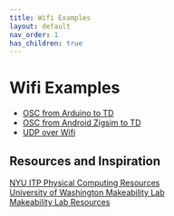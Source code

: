 ```yaml
---
title: Wifi Examples
layout: default
nav_order: 1
has_children: true
---
```


# Wifi Examples

- [OSC from Arduino to TD]()
- [OSC from Android Zigsim to TD]()
- [UDP over Wifi]()

## Resources and Inspiration

[NYU ITP Physical Computing Resources](https://itp.nyu.edu/physcomp/)  
[University of Washington Makeability Lab](https://makeabilitylab.cs.washington.edu/)  
[Makeability Lab Resources](https://makeabilitylab.github.io/physcomp/communication/handpose-serial.html)  


